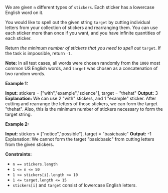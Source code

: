 
We are given  `n`  different types of  `stickers`. Each sticker has a lowercase English word on it.

You would like to spell out the given string  `target`  by cutting individual letters from your collection of stickers and rearranging them. You can use each sticker more than once if you want, and you have infinite quantities of each sticker.

Return  _the minimum number of stickers that you need to spell out_ `target`. If the task is impossible, return  `-1`.

**Note:**  In all test cases, all words were chosen randomly from the  `1000`  most common US English words, and  `target`  was chosen as a concatenation of two random words.

**Example 1:**

**Input:** stickers = ["with","example","science"], target = "thehat"
**Output:** 3
**Explanation:**
We can use 2 "with" stickers, and 1 "example" sticker.
After cutting and rearrange the letters of those stickers, we can form the target "thehat".
Also, this is the minimum number of stickers necessary to form the target string.

**Example 2:**

**Input:** stickers = ["notice","possible"], target = "basicbasic"
**Output:** -1
Explanation:
We cannot form the target "basicbasic" from cutting letters from the given stickers.

**Constraints:**

-   `n == stickers.length`
-   `1 <= n <= 50`
-   `1 <= stickers[i].length <= 10`
-   `1 <= target.length <= 15`
-   `stickers[i]`  and  `target`  consist of lowercase English letters.